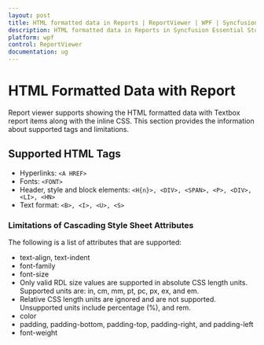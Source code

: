 ```yaml
---
layout: post
title: HTML formatted data in Reports | ReportViewer | WPF | Syncfusion
description: HTML formatted data in Reports in Syncfusion Essential Studio WPF ReportViewer control, its elements, and more.
platform: wpf
control: ReportViewer
documentation: ug
---
```


# HTML Formatted Data with Report

Report viewer supports showing the HTML formatted data with Textbox report items along with the inline CSS. This section provides the information about supported tags and limitations.

## Supported HTML Tags

* Hyperlinks: `<A HREF>`
* Fonts: `<FONT>`
* Header, style and block elements: `<H{n}>, <DIV>, <SPAN>, <P>, <DIV>, <LI>, <HN>`
* Text format: `<B>, <I>, <U>, <S>`

### Limitations of Cascading Style Sheet Attributes

The following is a list of attributes that are supported:

* text-align, text-indent
* font-family
* font-size
* Only valid RDL size values are supported in absolute CSS length units. Supported units are: in, cm, mm, pt, pc, px, ex, and em.
* Relative CSS length units are ignored and are not supported. Unsupported units include percentage (%), and rem.
* color
* padding, padding-bottom, padding-top, padding-right, and padding-left
* font-weight
